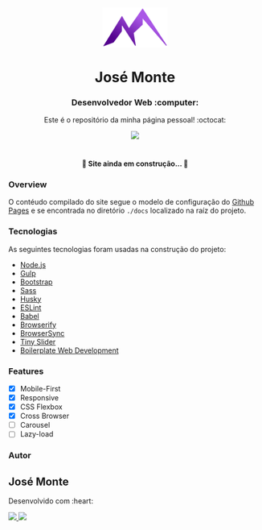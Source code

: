 <p align="center">
  <img src="src/assets/images/misc/logo.png" height="80" width="130" alt="Unform" />
</p>

<h1 align="center">José Monte</h1>

<h3 align="center">Desenvolvedor Web :computer:</h3>
<p align="center">Este é o repositório da minha página pessoal! :octocat:</p>

<div align="center">
    <img src="https://img.shields.io/static/v1?label=npm&message=v6.13.7&color=9e58f9&style=for-the-badge&logo=npm"/>
    <space></space>
</div>

<br>

<h4 align="center"> 
	🚧 Site ainda em construção...  🚧
</h4>

### Overview

O contéudo compilado do site segue o modelo de configuração do [Github Pages](https://docs.github.com/pt/free-pro-team@latest/github/working-with-github-pages/configuring-a-publishing-source-for-your-github-pages-site#escolher-uma-fonte-de-publica%C3%A7%C3%A3o) e se encontrada no diretório `./docs` localizado na raíz do projeto.

### Tecnologias
As seguintes tecnologias foram usadas na construção do projeto:

- [Node.js](https://nodejs.org/en/)
- [Gulp](https://gulpjs.com/)
- [Bootstrap](https://getbootstrap.com/)
- [Sass](https://sass-lang.com/)
- [Husky](https://typicode.github.io/husky/)
- [ESLint](https://eslint.org/)
- [Babel](https://babeljs.io/)
- [Browserify](http://browserify.org/)
- [BrowserSync](https://www.browsersync.io/)
- [Tiny Slider](https://ganlanyuan.github.io/tiny-slider/)
- [Boilerplate Web Development](https://github.com/jmontejr/boilerplate-web-development)

### Features

- [x] Mobile-First
- [x] Responsive
- [x] CSS Flexbox
- [x] Cross Browser
- [ ] Carousel
- [ ] Lazy-load

### Autor

<h2>José Monte</h2>
<p>Desenvolvido com :heart:</p>
<div>
    <a href="https://www.linkedin.com/in/jmontejr">
        <img src="https://img.shields.io/static/v1?label=linkedin&message=jmontejr&color=9e58f9&style=for-the-badge&logo=linkedin"/>
    </a>
    <space></space>
    <a href="https://codepen.io/jmontejr">
        <img src="https://img.shields.io/static/v1?label=codepen&message=jmontejr&color=9e58f9&style=for-the-badge&logo=codepen"/>
    </a>
</div>

